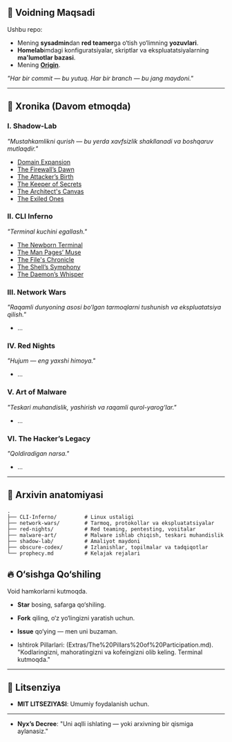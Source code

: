 ## 🎯 **Voidning Maqsadi**

Ushbu repo:

- Mening **sysadmin**dan **red teamer**ga o‘tish yo‘limning **yozuvlari**.
- **Homelab**imdagi konfiguratsiyalar, skriptlar va ekspluatatsiyalarning **ma'lumotlar bazasi**.
- Mening [**Origin**](Extras/The%20Spark%20of%20a%20Cyber%20Odyssey.md).

_"Har bir commit — bu yutuq. Har bir branch — bu jang maydoni."_

---

## 📖 **Xronika (Davom etmoqda)**

### I. Shadow-Lab

_"Mustahkamlikni qurish — bu yerda xavfsizlik shakllanadi va boshqaruv mutlaqdir."_

- [Domain Expansion](Shadow-Lab/VirtualBox.md)
- [The Firewall’s Dawn](Shadow-Lab/OpnSense.md)
- [The Attacker’s Birth](Shadow-Lab/AthenaOS.md)
- [The Keeper of Secrets](Shadow-Lab/Ubuntu-Server.md)
- [The Architect's Canvas](Shadow-Lab/Arch.md)
- [The Exiled Ones](Shadow-Lab/Targets.md)

### II. CLI Inferno

_"Terminal kuchini egallash."_

- [The Newborn Terminal](CLI-Inferno/Unix-Commands.md)
- [The Man Pages’ Muse](CLI-Inferno/Man-Pages.md)  
- [The File's Chronicle](CLI-Inferno/Files.md)
- [The Shell’s Symphony](CLI-Inferno/Shell-Scripting.md)
- [The Daemon’s Whisper](CLI-Inferno/Background-Processes-and-Debugging.md)

### III. Network Wars

_"Raqamli dunyoning asosi bo‘lgan tarmoqlarni tushunish va ekspluatatsiya qilish."_

- ...

### IV. Red Nights

_"Hujum — eng yaxshi himoya."_

- ...

### V. Art of Malware

_"Teskari muhandislik, yashirish va raqamli qurol-yarog‘lar."_

- ...

### VI. The Hacker’s Legacy

_"Qoldiradigan narsa."_

- ...

---

## 🌌 **Arxivin anatomiyasi**

```plaintext
.  
├── CLI-Inferno/         # Linux ustaligi  
├── network-wars/        # Tarmoq, protokollar va ekspluatatsiyalar  
├── red-nights/          # Red teaming, pentesting, vositalar  
├── malware-art/         # Malware ishlab chiqish, teskari muhandislik  
├── shadow-lab/          # Amaliyot maydoni  
├── obscure-codex/       # Izlanishlar, topilmalar va tadqiqotlar  
└── prophecy.md          # Kelajak rejalari
```  
## 🔥 **O‘sishga Qo‘shiling**
Void hamkorlarni kutmoqda.

- **Star** bosing, safarga qo‘shiling.

- **Fork** qiling, o‘z yo‘lingizni yaratish uchun.

-  **Issue** qo‘ying — men uni buzaman.
- Ishtirok Pillarlari: (Extras/The%20Pillars%20of%20Participation.md).
"Kodlaringizni, mahoratingizni va kofeingizni olib keling. Terminal kutmoqda."
--- 
## 📜 **Litsenziya**
- **MIT LITSEZIYASI**: Umumiy foydalanish uchun.
---
- **Nyx’s Decree**: "Uni aqlli ishlating — yoki arxivning bir qismiga aylanasiz."